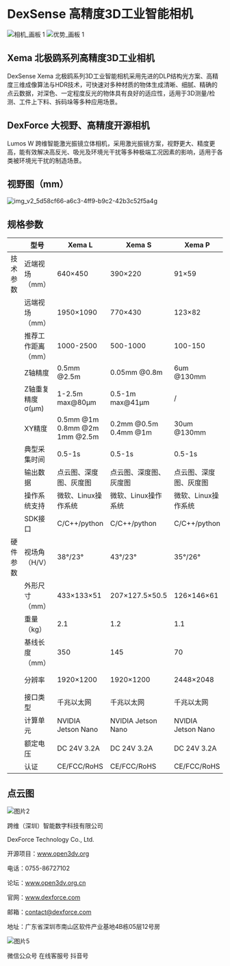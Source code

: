 # DexSense 高精度3D工业智能相机

![相机_画板 1](https://user-images.githubusercontent.com/117330523/229683541-c8969d88-0ce7-4fdb-8c52-0d45c751c3e4.png)
![优势_画板 1](https://github.com/Open3DV/Xema/assets/117330523/a937383d-cd70-4c5c-8901-898e8852e56a)


## Xema 北极鸥系列高精度3D工业相机

DexSense Xema 北极鸥系列3D工业智能相机采用先进的DLP结构光方案、高精度三维成像算法与HDR技术，可快速对多种材质的物体生成清晰、细腻、精确的点云数据，对深色、一定程度反光的物体具有良好的适应性，适用于3D测量/检测、工件上下料、拆码垛等多种应用场景。

## DexForce 大视野、高精度开源相机

Lumos W 跨维智能激光振镜立体相机，采用激光振镜方案，视野更大、精度更高，能有效解决高反光、吸光及环境光干扰等多种极端工况因素的影响，适用于各类被环境光干扰的制造场景。



## 视野图（mm）

![img_v2_5d58cf66-a6c3-4ff9-b9c2-42b3c52f5a4g](https://github.com/Open3DV/Xema/assets/117330523/5c6ce2c9-2e23-4cec-8319-0bdc54a56167)

## 规格参数

   | 型号 | Xema L | Xema S | Xema P|Xema D|Lumos W|
-- | -- | -- | -- | --| --| --
 技术参数 | 近端视场（mm） | 640×450 | 390×220 | 91×59| 241×128| 1270×1023
  | 远端视场（mm） | 1950×1090 | 770×430 | 123×82 | 396×210| 3643×3249
  | 推荐工作距离（mm） | 1000-2500 | 500-1000 | 100-150 | 300-500| 1100-3500
  | Z轴精度 | 0.5mm @2.5m | 0.05mm @0.8m | 6um @130mm| 0.03mm @0.4m| 1.35mm @1.8m
  |Z轴重复精度σ(μm)|1-2.5m max@80μm | 0.5-1m max@41μm | /| /| /
  | XY精度 | 0.5mm @1m<br>0.8mm @2m<br>1mm @2.5m| 0.2mm @0.5m<br>0.4mm @1m| 30um @130mm| 0.17mm @0.4m| 0.78mm @1.1m
  | 典型采集时间 | 0.5-1s | 0.5-1s | 0.5-1s| 0.5-1s| 0.5-1s
  | 输出数据 | 点云图、深度图、灰度图|点云图、深度图、灰度图|点云图、深度图、灰度图|点云图、深度图、灰度图|点云图、深度图、灰度图
  ||操作系统支持|微软、Linux操作系统|微软、Linux操作系统|微软、Linux操作系统|微软、Linux操作系统|微软、Linux操作系统
  ||SDK接口|C/C++/python|C/C++/python|C/C++/python|C/C++/python|C/C++/python
硬件参数 |视场角（H/V）|38°/23°|43°/23°|35°/26°|43°/23°|75°/60°
  || 外形尺寸（mm） | 433×133×51 | 207×127.5×50.5 | 126×146×61| 126×120×60| /
  | 重量（kg） | 2.1 | 1.2 | 1.1| 0.7| /
  | 基线长度（mm） | 350 | 145 | 70 | 80| /
  | 分辨率 | 1920×1200 |1920×1200| 2448×2048| 1920×1200| 1624×1240;4032×3040（最大）
  | 接口类型 | 千兆以太网|千兆以太网|千兆以太网|千兆以太网|千兆以太网
  | 计算单元 | NVIDIA Jetson Nano|NVIDIA Jetson Nano|NVIDIA Jetson Nano|NVIDIA Jetson Nano|/
  | 额定电压 | DC 24V 3.2A|DC 24V 3.2A|DC 24V 3.2A|DC 24V 3.2A|DC 24V,>=2A
  ||认证|CE/FCC/RoHS|CE/FCC/RoHS|CE/FCC/RoHS|CE/FCC/RoHS|/

## 点云图

![图片2](https://github.com/Open3DV/Xema/assets/117330523/4c4b9967-8cf7-4405-a215-f717cfa2ed5a)

跨维（深圳）智能数字科技有限公司

DexForce Technology Co., Ltd.       

开源项目：www.open3dv.org 

电话：0755-86727102                 

论坛：www.open3dv.org.cn

官网：www.dexforce.com

邮箱：contact@dexforce.com          

地址：广东省深圳市南山区软件产业基地4B栋05层12号房

![图片5](https://github.com/Open3DV/Xema/assets/117330523/98d8ec36-95d0-42f2-a9c8-3e154ca8adbd)

微信公众号 在线客服号 抖音号